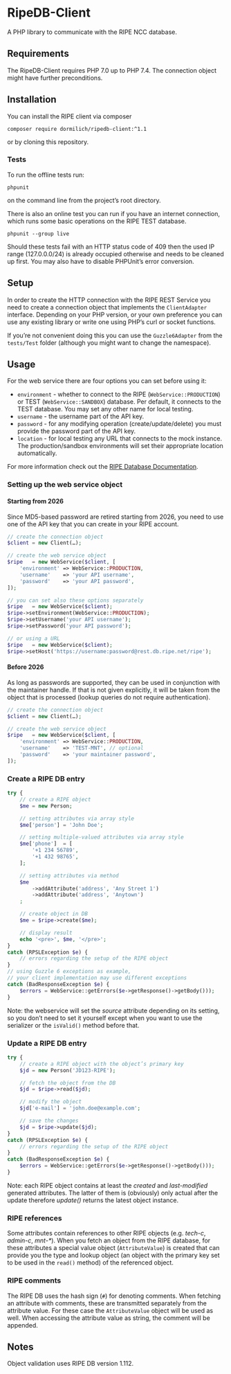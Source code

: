 # RipeDB-Client

A PHP library to communicate with the RIPE NCC database.

## Requirements

The RipeDB-Client requires PHP 7.0 up to PHP 7.4. The connection object might have further 
preconditions.

## Installation

You can install the RIPE client via composer

    composer require dormilich/ripedb-client:^1.1

or by cloning this repository.

### Tests

To run the offline tests run:

    phpunit

on the command line from the project’s root directory.

There is also an online test you can run if you have an internet connection,
which runs some basic operations on the RIPE TEST database. 

    phpunit --group live

Should these tests fail with an HTTP status code of 409 then the used IP range
(127.0.0.0/24) is already occupied otherwise and needs to be cleaned up first.
You may also have to disable PHPUnit’s error conversion.

## Setup

In order to create the HTTP connection with the RIPE REST Service you need to create a 
connection object that implements the `ClientAdapter` interface. Depending on your PHP 
version, or your own preference you can use any existing library or write one using 
PHP’s curl or socket functions. 

If you’re not convenient doing this you can use the `Guzzle6Adapter` from the `tests/Test` 
folder (although you might want to change the namespace).

## Usage

For the web service there are four options you can set before using it:

* `environment` - whether to connect to the RIPE (`WebService::PRODUCTION`) or TEST 
(`WebService::SANDBOX`) database. Per default, it connects to the TEST database.
You may set any other name for local testing.
* `username` - the username part of the API key.
* `password` - for any modifying operation (create/update/delete) you must provide 
the password part of the API key.
* `location` - for local testing any URL that connects to the mock instance. The
production/sandbox environments will set their appropriate location automatically.

For more information check out the [RIPE Database Documentation](https://docs.db.ripe.net).

### Setting up the web service object

#### Starting from 2026

Since MD5-based password are retired starting from 2026, you need to use one of
the API key that you can create in your RIPE account.

```php
// create the connection object
$client = new Client(…);

// create the web service object
$ripe   = new WebService($client, [
	'environment' => WebService::PRODUCTION,
	'username'    => 'your API username',
	'password'    => 'your API password',
]);

// you can set also these options separately
$ripe   = new WebService($client);
$ripe->setEnvironment(WebService::PRODUCTION);
$ripe->setUsername('your API username');
$ripe->setPassword('your API password');

// or using a URL
$ripe   = new WebService($client);
$ripe->setHost('https://username:password@rest.db.ripe.net/ripe');
```

#### Before 2026

As long as passwords are supported, they can be used in conjunction with the
maintainer handle. If that is not given explicitly, it will be taken from the
object that is processed (lookup queries do not require authentication).

```php
// create the connection object
$client = new Client(…);

// create the web service object
$ripe   = new WebService($client, [
	'environment' => WebService::PRODUCTION,
	'username'    => 'TEST-MNT', // optional
	'password'    => 'your maintainer password',
]);
```

### Create a RIPE DB entry

```php
try {
	// create a RIPE object
	$me = new Person;

	// setting attributes via array style
	$me['person'] = 'John Doe';

	// setting multiple-valued attributes via array style
	$me['phone']  = [
		'+1 234 56789', 
		'+1 432 98765', 
	];

	// setting attributes via method
	$me
		->addAttribute('address', 'Any Street 1')
		->addAttribute('address', 'Anytown')
	;

	// create object in DB
	$me = $ripe->create($me);

	// display result
	echo '<pre>', $me, '</pre>';
}
catch (RPSLException $e) {
	// errors regarding the setup of the RIPE object
}
// using Guzzle 6 exceptions as example, 
// your client implementation may use different exceptions
catch (BadResponseException $e) {
	$errors = WebService::getErrors($e->getResponse()->getBody()));
}
```

Note: the webservice will set the *source* attribute depending on its setting, 
so you don’t need to set it yourself except when you want to use the serializer 
or the `isValid()` method before that.

### Update a RIPE DB entry

```php
try {
	// create a RIPE object with the object’s primary key
	$jd = new Person('JD123-RIPE');

	// fetch the object from the DB
	$jd = $ripe->read($jd);

	// modify the object
	$jd['e-mail'] = 'john.doe@example.com';

	// save the changes
	$jd = $ripe->update($jd);
}
catch (RPSLException $e) {
	// errors regarding the setup of the RIPE object
}
catch (BadResponseException $e) {
	$errors = WebService::getErrors($e->getResponse()->getBody()));
}
```

Note: each RIPE object contains at least the *created* and *last-modified* generated attributes. 
The latter of them is (obviously) only actual after the update therefore *update()* returns the 
latest object instance.

### RIPE references

Some attributes contain references to other RIPE objects (e.g. *tech-c*, *admin-c*, _mnt-*_). 
When you fetch an object from the RIPE database, for these attributes a special value object 
(`AttributeValue`) is created that can provide you the type and lookup object (an object with 
the primary key set to be used in the `read()` method) of the referenced object.


### RIPE comments

The RIPE DB uses the hash sign (`#`) for denoting comments. When fetching an attribute with comments, 
these are transmitted separately from the attribute value. For these case the `AttributeValue` object 
will be used as well. When accessing the attribute value as string, the comment will be appended.

## Notes

Object validation uses RIPE DB version 1.112.
